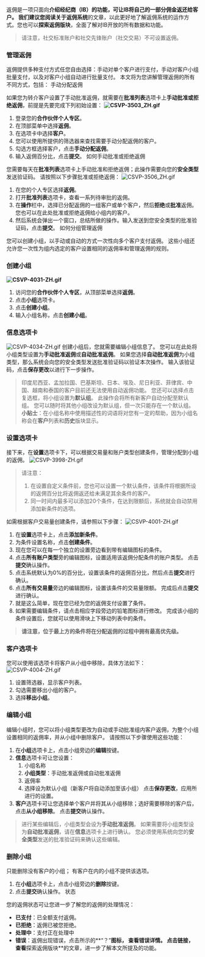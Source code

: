 
返佣是一项只面向**介绍经纪商（IB）**的功能，可让IB将自己的一部分佣金返还给客户。 我们建议您阅读**关于返佣系统**的文章，以此更好地了解返佣系统的运作方式。您也可以**探索返佣版块**，全面了解对IB开放的所有数据和功能。
> 请注意，社交标准账户和社交先锋账户（社交交易）不可设置返佣。
### 管理返佣 ###
返佣提供多种支付方式任您自由选择：手动对单个客户进行支付，手动对客户小组批量支付，以及对客户小组自动进行批量支付。
本文将为您讲解管理返佣的所有不同方式，包括：
手动分配返佣
 
如果您为转介客户设置了手动批准返佣，就需要在**批准列表**选项卡上**手动批准或拒绝返佣**，前提是先要完成下列初始设置：
**![CSVP-3503_ZH.gif](https://get.exnessaffiliates.help/hc/article_attachments/5740739970834/CSVP-3503_ZH.gif)**
1. 登录您的**合作伙伴个人专区**。
2. 在顶部菜单中选择**返佣**。
3. 在选项卡中选择**客户**。
4. 您可以使用所提供的筛选器来查找需要手动分配返佣的客户。
5. 勾选方框选择客户，点击**手动分配返佣**。
6. 输入返佣百分比，点击**提交**。
如何手动批准或拒绝返佣
 
您需要每天在**批准列表**选项卡上手动批准和拒绝返佣；此操作需要向您的**安全类型**发送验证码。
请按照以下步骤批准或拒绝返佣：
![CSVP-3506_ZH.gif](https://get.exnessaffiliates.help/hc/article_attachments/5740765475090/CSVP-3506_ZH.gif)
1. 在您的个人专区选择**返佣**。
2. 打开**批准列表**选项卡，查看一系列待审批的返佣。
3. 在**操作**栏中，选择已分配返佣的一组客户或单个客户，然后**拒绝**或**批准**返佣。 您也可以在此处批准或拒绝返佣给小组内的客户。
4. 然后系统会弹出一个窗口，总结所做的操作。输入发送到您安全类型的批准验证码，点击**提交**。
如何分组管理返佣
 
您可以创建小组，以手动或自动的方式一次性向多个客户支付返佣。 这些小组还允许您一次性为组内选定的客户设置相同的返佣率和管理返佣的规则。
### 创建小组 ###
**![CSVP-4031-ZH.gif](https://get.exnessaffiliates.help/hc/article_attachments/7092654929042/CSVP-4031-ZH.gif)**
1. 访问您的**合作伙伴个人专区**，从顶部菜单选择**返佣**。
2. 点击**小组**选项卡。
3. 点击**创建小组**。
4. 输入小组名称，点击**创建小组**。
### 信息选项卡 ###
![CSVP-4034-ZH.gif](https://get.exnessaffiliates.help/hc/article_attachments/7092937763730/CSVP-4034-ZH.gif)
创建小组后，您就需要编辑小组信息了。 您可以在此处将小组类型设置为**手动批准返佣**或**自动批准返佣**。
如果您选择**自动批准返佣**为小组类型，那么系统会向您的安全类型发送批准验证码以验证本次操作。 输入该验证码，点击**保存更改**以进行下一步操作。
> 印度尼西亚、孟加拉国、巴基斯坦、日本、埃及、尼日利亚、菲律宾、中国、越南和泰国的客户目前还无法使用自动返佣功能。
您还可以选择点击复选框，将小组设置为**默认组**。 此操作会将所有新客户自动分配至默认组。 您可以随时将其他小组改设为默认组，但一次只能存在一个默认组。
> **小贴士**：在小组名称中使用描述性的词语将对您有一定的帮助，因为小组名称会在**客户**列表和**历史**版块显示。
### 设置选项卡 ###
接下来，在**设置**选项卡下，可以根据交易量和账户类型创建条件，管理分配到小组的返佣。
![CSVP-3998-ZH.gif](https://get.exnessaffiliates.help/hc/article_attachments/7099496369938/CSVP-3998-ZH.gif)
>
>
> 请注意：
>
>
> 1. 在设置自定义条件前，您也可以设置一个默认条件，该条件将根据所设的返佣百分比将返佣返还给未满足其余条件的客户。
> 2. 同一时间内最多可以添加20个条件，在达到限额后，系统就会自动禁用添加新条件的选项。
>
>
如需根据客户交易量创建条件，请参照以下步骤：
![CSVP-4001-ZH.gif](https://get.exnessaffiliates.help/hc/article_attachments/7099837531154/CSVP-4001-ZH.gif)
1. 在**设置**选项卡上，点击**添加新条件**。
2. 为条件设置名称，点击**创建条件**。
3. 现在您可以在每一个独立的设置旁边看到带有编辑图标的条件。
4. 点击**所有账户类型**旁的编辑图标，设置适用该返佣分配条件的账户类型。 点击**提交**确认操作。
5. 点击系统默认为0%的百分比，设置该条件的返佣百分比，然后点击**提交**进行确认。
6. 点击**所有交易量**旁边的编辑图标，设置该条件的交易量限额。 完成后点击**提交**进行确认。
7. 就是这么简单，现在您已经为您的返佣支付设置了条件。
8. 如果需要编辑条件，请点击相应字段旁边的铅笔图标进行修改。
完成该小组的条件设置后，您就可以使用滑块上下移动列表中的条件。
> **请注意，位于最上方的条件将在分配返佣的过程中拥有最高优先级。**
### 客户选项卡 ###
您可以使用该选项卡将客户从小组中移除，具体方法如下：
![CSVP-4004-ZH.gif](https://get.exnessaffiliates.help/hc/article_attachments/7100096424978/CSVP-4004-ZH.gif)
1. 设置筛选器，显示客户列表。
2. 勾选需要移出小组的客户。
3. 选择**移出小组**。
### 编辑小组 ###
编辑小组时，您可以将小组类型更改为自动或手动批准组内客户返佣，为整个小组设置相同的返佣率，并从小组中删除客户。
请按照以下步骤使用这些功能：
1. 在**小组**选项卡上，点击小组旁边的**编辑**按键。
2. **信息**选项卡可让您设置：
   1. 小组名称
   2. **小组类型**：手动批准返佣或自动批准返佣
   3. 返佣率
   4. 选择设为默认小组（新客户将自动添加至该小组）
   点击**保存更改**，应用所进行的设置。
3. **客户**选项卡可让您选择单个客户并将其从小组移除；选好需要移除的客户后，点击**从小组移除**。 点击**提交**确认操作。
> 进行某些编辑后，小组类型会设为**手动批准返佣**。 如果需要将小组类型设为**自动批准返佣**，请在**信息**选项卡上进行确认。 您必须使用系统向您的**安全类型**发送的批准验证码来确认这些编辑。
### 删除小组 ###
只能删除没有客户的小组； 有客户在内的小组不提供该选项。
1. 在**小组**选项卡上，点击小组旁边的**删除**按键。
2. 点击**提交**确认操作。
状态
 
您的返佣状态可让您进一步了解您的返佣的处理情况：
* **已支付**：已全额支付返佣。
* **已拒绝**：返佣已被您拒绝。
* **处理中**：支付正在处理中
* **错误**：返佣出现错误，点击所示的**“？”**图标， 查看错误详情。
点击链接，查看**探索返佣版块**的文章，进一步了解本文所提及的功能。